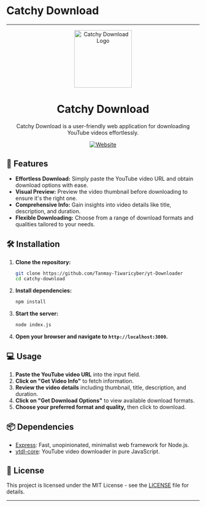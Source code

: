 # Catchy Download
---

<p align="center">
  <img src="https://catchydownload.onrender.com/logo.png" alt="Catchy Download Logo" height="150px">
</p>

<h1 align="center">Catchy Download</h1>

<p align="center">Catchy Download is a user-friendly web application for downloading YouTube videos effortlessly.</p>

<div align="center">
  <a href="https://catchydownload.onrender.com/">
    <img src="https://img.shields.io/website?url=https%3A%2F%2Fcatchydownload.onrender.com&style=flat-square" alt="Website">
  </a>
</div>

## 🚀 Features

- **Effortless Download:** Simply paste the YouTube video URL and obtain download options with ease.
- **Visual Preview:** Preview the video thumbnail before downloading to ensure it's the right one.
- **Comprehensive Info:** Gain insights into video details like title, description, and duration.
- **Flexible Downloading:** Choose from a range of download formats and qualities tailored to your needs.

## 🛠️ Installation

1. **Clone the repository:**

    ```bash
    git clone https://github.com/Tanmay-Tiwaricyber/yt-Downloader
    cd catchy-download
    ```

2. **Install dependencies:**

    ```bash
    npm install
    ```

3. **Start the server:**

    ```bash
    node index.js
    ```

4. **Open your browser and navigate to `http://localhost:3000`.**

## 💻 Usage

1. **Paste the YouTube video URL** into the input field.
2. **Click on "Get Video Info"** to fetch information.
3. **Review the video details** including thumbnail, title, description, and duration.
4. **Click on "Get Download Options"** to view available download formats.
5. **Choose your preferred format and quality,** then click to download.

## 📦 Dependencies

- [Express](https://www.npmjs.com/package/express): Fast, unopinionated, minimalist web framework for Node.js.
- [ytdl-core](https://www.npmjs.com/package/ytdl-core): YouTube video downloader in pure JavaScript.

## 📄 License

This project is licensed under the MIT License - see the [LICENSE](LICENSE) file for details.

---
